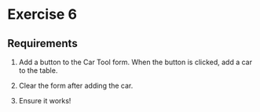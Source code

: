 # Exercise 6

## Requirements

1. Add a button to the Car Tool form. When the button is clicked, add a car to the table.

1. Clear the form after adding the car.

1. Ensure it works!